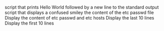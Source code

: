 script that prints Hello World followed by a new line to the standard output
script that displays a confused smiley
the content of the etc passwd file
Display the content of etc passwd and etc hosts
Display the last 10 lines
Display the first 10 lines
